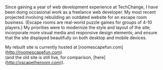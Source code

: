 Since gaining a year of web development experience at TechChange, I have been doing occasional work as a freelance web developer. My most recent projected involving rebuilding an outdated website for an escape room business. (Escape rooms are real-world puzzle games for groups of 4-10 players.) My priorities were to modernize the style and layout of the site; incorporate more visual media and responsive design elements; and ensure that the site displayed beautifully on both desktop and mobile devices.  

My rebuilt site is currently hosted at [roomescapefun.com] (http://roomescapefun.com)  
(and the old site is still live, for comparison, [here] (http://xscapetheroom.com)).
